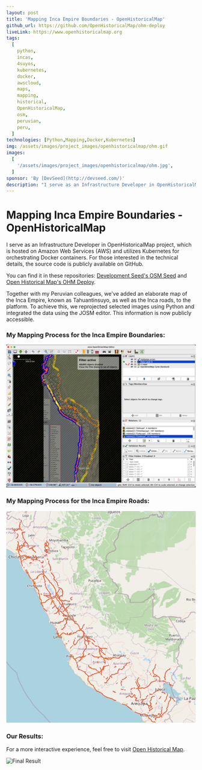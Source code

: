 ```yaml
---
layout: post
title: 'Mapping Inca Empire Boundaries - OpenHistoricalMap'
github_url: https://github.com/OpenHistoricalMap/ohm-deploy
liveLink: https://www.openhistoricalmap.org
tags:
  [
    python,
    incas,
    4suyos,
    kubernetes,
    docker,
    awscloud,
    maps,
    mapping,
    historical,
    OpenHistoricalMap,
    osm,
    peruvian,
    peru,
  ]
technologies: [Python,Mapping,Docker,Kubernetes]
img: /assets/images/project_images/openhistoricalmap/ohm.gif
images:
  [
    '/assets/images/project_images/openhistoricalmap/ohm.jpg',
  ]
sponsor: 'By [DevSeed](http://devseed.com/)'
description: "I serve as an Infrastructure Developer in OpenHistoricalMap project, which is hosted on Amazon Web Services (AWS) and utilizes Kubernetes for orchestrating Docker containers. For those interested in the technical details, the source code is publicly available on GitHub."
---
```

# Mapping Inca Empire Boundaries - OpenHistoricalMap

I serve as an Infrastructure Developer in OpenHistoricalMap project, which is hosted on Amazon Web Services (AWS) and utilizes Kubernetes for orchestrating Docker containers. For those interested in the technical details, the source code is publicly available on GitHub. 

You can find it in these repositories: [Development Seed's OSM Seed](https://github.com/developmentseed/osm-seed) and [Open Historical Map's OHM Deploy](https://github.com/OpenHistoricalMap/ohm-deploy).

Together with my Peruvian colleagues, we've added an elaborate map of the Inca Empire, known as Tahuantinsuyo, as well as the Inca roads, to the platform. To achieve this, we reprojected selected images using Python and integrated the data using the JOSM editor. This information is now publicly accessible.

### My Mapping Process for the Inca Empire Boundaries:

![Inca Empire Mapping](/assets/images/project_images/openhistoricalmap/josm.jpg)

### My Mapping Process for the Inca Empire Roads:

![Inca Roads](/assets/images/project_images/openhistoricalmap/caminos_inca.jpg)

### Our Results:

For a more interactive experience, feel free to visit [Open Historical Map](https://openhistoricalmap.org/#map=5/-16.259/-70.273&layers=O&date=1522&daterange=1400,1543).

![Final Result](https://media-exp3.licdn.com/dms/image/C4E22AQHFQKYyeSngCw/feedshare-shrink_1280/0/1623204356729?e=1629331200&v=beta&t=nOb5sHlnEUnflN6NHaXRnYw4wwEE6yTzK-_wS5nC6pA)
